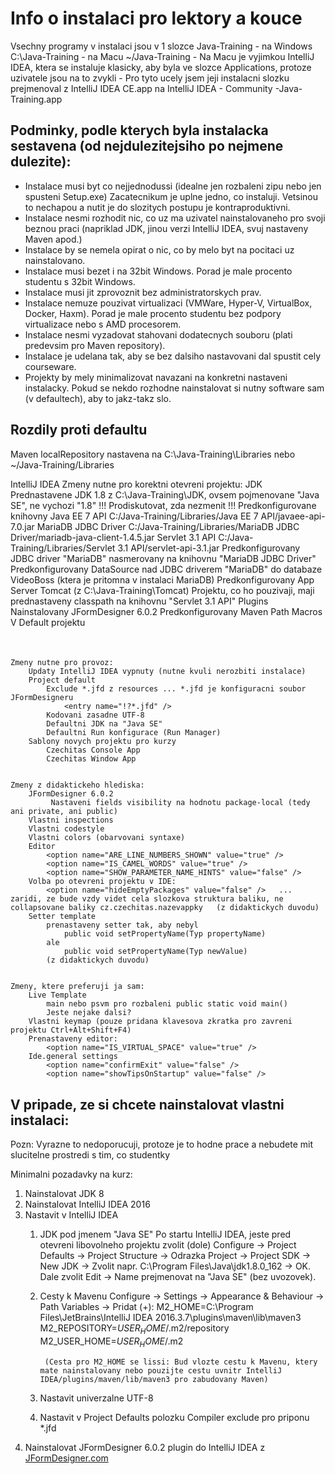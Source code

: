 Info o instalaci pro lektory a kouce
====================================

Vsechny programy v instalaci jsou v 1 slozce Java-Training
    - na Windows C:\Java-Training
    - na Macu ~/Java-Training
        - Na Macu je vyjimkou IntelliJ IDEA, ktera se instaluje klasicky, aby byla ve slozce Applications, protoze uzivatele jsou na to zvykli
        - Pro tyto ucely jsem jeji instalacni slozku prejmenoval z IntelliJ IDEA CE.app na IntelliJ IDEA - Community -Java-Training.app


Podminky, podle kterych byla instalacka sestavena (od nejdulezitejsiho po nejmene dulezite):
-------------------------------------------------------------------------------------------
* Instalace musi byt co nejjednodussi (idealne jen rozbaleni zipu nebo jen spusteni Setup.exe)
    Zacatecnikum je uplne jedno, co instaluji. Vetsinou to nechapou a nutit je do slozitych postupu je kontraproduktivni.
* Instalace nesmi rozhodit nic, co uz ma uzivatel nainstalovaneho pro svoji beznou praci (napriklad JDK, jinou verzi IntelliJ IDEA, svuj nastaveny Maven apod.)
* Instalace by se nemela opirat o nic, co by melo byt na pocitaci uz nainstalovano.
* Instalace musi bezet i na 32bit Windows.
    Porad je male procento studentu s 32bit Windows.
* Instalace musi jit zprovoznit bez administratorskych prav.
* Instalace nemuze pouzivat virtualizaci (VMWare, Hyper-V, VirtualBox, Docker, Haxm).
    Porad je male procento studentu bez podpory virtualizace nebo s AMD procesorem.
* Instalace nesmi vyzadovat stahovani dodatecnych souboru (plati predevsim pro Maven repository).
* Instalace je udelana tak, aby se bez dalsiho nastavovani dal spustit cely courseware.
* Projekty by mely minimalizovat navazani na konkretni nastaveni instalacky.
    Pokud se nekdo rozhodne nainstalovat si nutny software sam (v defaultech), aby to jakz-takz slo.


Rozdily proti defaultu
----------------------
Maven
    localRepository nastavena na C:\Java-Training\Libraries nebo ~/Java-Training/Libraries

IntelliJ IDEA
    Zmeny nutne pro korektni otevreni projektu:
        JDK
            Prednastavene JDK 1.8 z C:\Java-Training\JDK, ovsem pojmenovane "Java SE", ne vychozi "1.8"
            !!! Prodiskutovat, zda nezmenit !!!
        Predkonfigurovane knihovny
            Java EE 7 API
                C:/Java-Training/Libraries/Java EE 7 API/javaee-api-7.0.jar
            MariaDB JDBC Driver
                C:/Java-Training/Libraries/MariaDB JDBC Driver/mariadb-java-client-1.4.5.jar
            Servlet 3.1 API
                C:/Java-Training/Libraries/Servlet 3.1 API/servlet-api-3.1.jar
        Predkonfigurovany JDBC driver "MariaDB" nasmerovany na knihovnu "MariaDB JDBC Driver"
        Predkonfigurovany DataSource nad JDBC driverem "MariaDB" do databaze VideoBoss (ktera je pritomna v instalaci MariaDB)
        Predkonfigurovany App Server
            Tomcat (z C:\Java-Training\Tomcat)
                Projektu, co ho pouzivaji, maji prednastaveny classpath na knihovnu "Servlet 3.1 API"
        Plugins
            Nainstalovany JFormDesigner 6.0.2
        Predkonfigurovany Maven
            Path Macros
                <macro name="M2_HOME" value="C:/Java-Training/Maven" />
                <macro name="M2_REPOSITORY" value="C:/Java-Training/Libraries" />
                <macro name="M2_USER_HOME" value="C:/Java-Training/User-Config/.m2" />
            V Default projektu
                <option name="mavenHome" value="$M2_HOME$" />
                <option name="userSettingsFile" value="$M2_USER_HOME$/settings.xml" />
                <MavenImportingSettings>
                    <option name="downloadSourcesAutomatically" value="true" />
                </MavenImportingSettings>

    Zmeny nutne pro provoz:
        Updaty IntelliJ IDEA vypnuty (nutne kvuli nerozbiti instalace)
        Project default
            Exclude *.jfd z resources ... *.jfd je konfiguracni soubor JFormDesigneru
                <entry name="!?*.jfd" />
            Kodovani zasadne UTF-8
            Defaultni JDK na "Java SE"
            Defaultni Run konfigurace (Run Manager)
        Sablony novych projektu pro kurzy
            Czechitas Console App
            Czechitas Window App


    Zmeny z didaktickeho hlediska:
        JFormDesigner 6.0.2
             Nastaveni fields visibility na hodnotu package-local (tedy ani private, ani public)
        Vlastni inspections
        Vlastni codestyle
        Vlastni colors (obarvovani syntaxe)
        Editor
            <option name="ARE_LINE_NUMBERS_SHOWN" value="true" />
            <option name="IS_CAMEL_WORDS" value="true" />
            <option name="SHOW_PARAMETER_NAME_HINTS" value="false" />
        Volba po otevreni projektu v IDE:
            <option name="hideEmptyPackages" value="false" />   ... zaridi, ze bude vzdy videt cela slozkova struktura baliku, ne collapsovane baliky cz.czechitas.nazevappky   (z didaktickych duvodu)
        Setter template
            prenastaveny setter tak, aby nebyl
                public void setPropertyName(Typ propertyName)
            ale
                public void setPropertyName(Typ newValue)
            (z didaktickych duvodu)


    Zmeny, ktere preferuji ja sam:
        Live Template
            main nebo psvm pro rozbaleni public static void main()
            Jeste nejake dalsi?
        Vlastni keymap (pouze pridana klavesova zkratka pro zavreni projektu Ctrl+Alt+Shift+F4)
        Prenastaveny editor:
            <option name="IS_VIRTUAL_SPACE" value="true" />
        Ide.general settings
            <option name="confirmExit" value="false" />
            <option name="showTipsOnStartup" value="false" />


V pripade, ze si chcete nainstalovat vlastni instalaci:
------------------------------------------------------
Pozn: Vyrazne to nedoporucuji, protoze je to hodne prace a nebudete mit slucitelne prostredi s tim, co studentky

Minimalni pozadavky na kurz:
1. Nainstalovat JDK 8
2. Nainstalovat IntelliJ IDEA 2016
3. Nastavit v IntelliJ IDEA
    1. JDK pod jmenem "Java SE"
        Po startu IntelliJ IDEA, jeste pred otevreni libovolneho projektu zvolit (dole) Configure -> Project Defaults -> Project Structure -> Odrazka Project -> Project SDK -> New JDK -> Zvolit napr. C:\Program Files\Java\jdk1.8.0_162 -> OK. Dale zvolit Edit -> Name prejmenovat na "Java SE" (bez uvozovek).
    2. Cesty k Mavenu
        Configure -> Settings -> Appearance & Behaviour -> Path Variables -> Pridat (+):
            M2_HOME=C:\Program Files\JetBrains\IntelliJ IDEA 2016.3.7\plugins\maven\lib\maven3
            M2_REPOSITORY=$USER_HOME$/.m2/repository
            M2_USER_HOME=$USER_HOME$/.m2

            (Cesta pro M2_HOME se lissi: Bud vlozte cestu k Mavenu, ktery mate nainstalovany nebo pouzijte cestu uvnitr IntelliJ IDEA/plugins/maven/lib/maven3 pro zabudovany Maven)
    3. Nastavit univerzalne UTF-8
    4. Nastavit v Project Defaults polozku Compiler exclude pro priponu *.jfd
4. Nainstalovat JFormDesigner 6.0.2 plugin do IntelliJ IDEA z [JFormDesigner.com](http://www.formdev.com/jformdesigner/)
